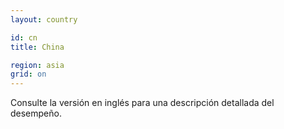 ```yaml
---
layout: country

id: cn
title: China

region: asia
grid: on
---
```


Consulte la versión en inglés para una descripción detallada del desempeño.